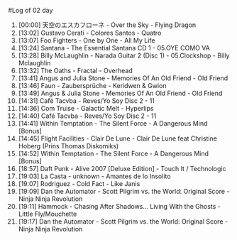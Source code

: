 #Log of 02 day

1. [00:00] 天空のエスカフローネ - Over the Sky - Flying Dragon
1. [13:02] Gustavo Cerati - Colores Santos - Quatro
1. [13:07] Foo Fighters - One by One - All My Life
1. [13:24] Santana - The Essential Santana CD 1 - 05.OYE COMO VA
1. [13:28] Billy McLaughlin - Narada Guitar 2 (Disc 1) - 05.Clockshop - Billy Mclaughlin
1. [13:32] The Oaths - Fractal - Overhead
1. [13:41] Angus and Julia Stone - Memories Of An Old Friend - Old Friend
1. [13:46] Faun - Zaubersprüche - Keridwen & Gwion
1. [13:49] Angus & Julia Stone - Memories Of An Old Friend - Old Friend
1. [14:31] Café Tacvba - Reves/Yo Soy Disc 2 - 11
1. [14:36] Com Truise - Galactic Melt - Hyperlips
1. [14:40] Café Tacvba - Reves/Yo Soy Disc 2 - 11
1. [14:41] Within Temptation - The Silent Force - A Dangerous Mind [Bonus]
1. [14:45] Flight Facilities - Clair De Lune - Clair De Lune feat Christine Hoberg (Prins Thomas Diskomiks)
1. [14:52] Within Temptation - The Silent Force - A Dangerous Mind [Bonus]
1. [18:57] Daft Punk - Alive 2007 [Deluxe Edition] - Touch It / Technologic
1. [19:03] La Casta - unknown - Amantes de lo Insolito
1. [19:07] Rodriguez - Cold Fact - Like Janis
1. [19:09] Dan the Automator - Scott Pilgrim vs. the World: Original Score - Ninja Ninja Revolution
1. [19:11] Hammock - Chasing After Shadows... Living With the Ghosts - Little Fly/Mouchette
1. [19:17] Dan the Automator - Scott Pilgrim vs. the World: Original Score - Ninja Ninja Revolution
